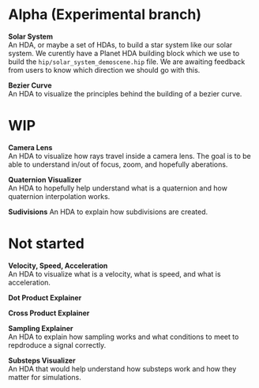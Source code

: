 # Alpha (Experimental branch)
**Solar System**  
An HDA, or maybe a set of HDAs, to build a star system like our solar system. We curently have a Planet HDA building block which we use to build the `hip/solar_system_demoscene.hip` file.
We are awaiting feedback from users to know which direction we should go with this.

**Bezier Curve**  
An HDA to visualize the principles behind the building of a bezier curve.

# WIP
**Camera Lens**  
An HDA to visualize how rays travel inside a camera lens. The goal is to be able to understand in/out of focus, zoom, and hopefully aberations.

**Quaternion Visualizer**  
An HDA to hopefully help understand what is a quaternion and how quaternion interpolation works.

**Sudivisions**
An HDA to explain how subdivisions are created.

# Not started
**Velocity, Speed, Acceleration**  
An HDA to visualize what is a velocity, what is speed, and what is acceleration.

**Dot Product Explainer**  

**Cross Product Explainer**  
  
**Sampling Explainer**  
An HDA to explain how sampling works and what conditions to meet to repdroduce a signal correctly.

**Substeps Visualizer**  
An HDA that would help understand how substeps work and how they matter for simulations.


